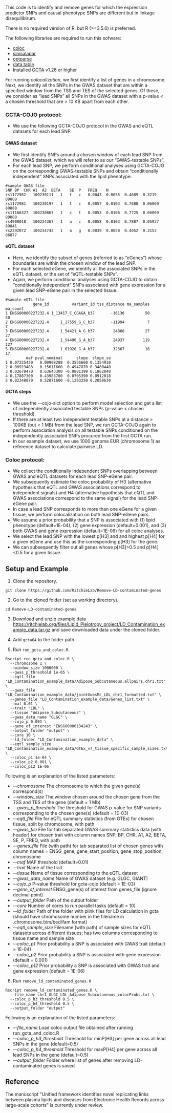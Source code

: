 This code is to identify and remove genes for which the expression predictor SNPs and causal phenotype SNPs are different but in linkage disequilibirum. 

There is no required version of R, but R (>=3.5.0) is preferred.

The following libraries are required to run this sofware:
* [coloc](https://cran.r-project.org/web/packages/coloc/index.html)
* [simsalapar](https://cran.r-project.org/web/packages/simsalapar/index.html)
* [optparse](https://www.rdocumentation.org/packages/optparse/versions/1.6.6)
* [data.table](https://cran.r-project.org/web/packages/data.table/data.table.pdf)
* Installed [GCTA](https://cnsgenomics.com/software/gcta/#Overview) v1.26 or higher

For running *colocalization*, we first identify a list of genes in a chromosome. 
Next, we identify all the SNPs in the GWAS dataset that are within a specified window from the TSS and TES of the selected genes. 
Of these, we consider as “lead SNPs” all SNPs in the GWAS dataset with a p-value < a chosen threshold that are > 10 KB apart from each other. 
### GCTA-COJO protocol: 
* We use the following GCTA-COJO protocol in the GWAS and eQTL datasets for each lead SNP. 
#### GWAS dataset 
* We first identify SNPs around a chosen window of each lead SNP from the GWAS dataset, which we will refer to as our “GWAS-testable SNPs”. 
* For each lead SNP, we perform conditional analyses using GCTA-COJO on the corresponding GWAS-testable SNPs and obtain “conditionally independent” SNPs associated with the lipid phenotype. 

```
#sample GWAS file
SNP	BP	CHR	A1	A2	BETA	SE	P	FREQ	N
rs1172982	100230111	1	t	c	0.0043	0.0055	0.4689	0.3219	89888
rs1172981	100230197	1	t	c	0.0057	0.0103	0.7688	0.06069	89888
rs11166327	100230867	1	c	t	0.0053	0.0106	0.7725	0.06069	89888
rs4908018	100234367	1	a	c	0.0058	0.0103	0.7887	0.05937	89841
rs2392072	100234743	1	a	g	0.0039	0.0058	0.4052	0.3153	86877
```
#### eQTL dataset
* Here, we identify the subset of genes (referred to as “eGenes”) whose boundaries are within the chosen window of the lead SNP. 
* For each selected eGene, we identify all the associated SNPs in the eQTL dataset, or the set of “eQTL-testable SNPs”. 
* Again, we perform conditional analyses using GCTA-COJO to obtain “conditionally independent” SNPs associated with gene expression for a given lead SNP-eGene pair in the selected tissue. 

```
#sample eQTL file
            gene_id          variant_id tss_distance ma_samples ma_count
1 ENSG00000227232.4 1_13417_C_CGAGA_b37       -16136         50       50
2 ENSG00000227232.4     1_17559_G_C_b37       -11994          7        7
3 ENSG00000227232.4     1_54421_A_G_b37        24868         27       27
4 ENSG00000227232.4     1_54490_G_A_b37        24937        119      127
5 ENSG00000227232.4     1_61920_G_A_b37        32367         16       17
         maf pval_nominal      slope  slope_se
1 0.07225430   0.00908288  0.3556660 0.1354910
2 0.00923483   0.15611600  0.4947870 0.3480440
3 0.03678470   0.63643300 -0.0881399 0.1862840
4 0.17887300   0.43983700  0.0705390 0.0912018
5 0.02348070   0.52871600 -0.1293250 0.2050630
```

#### GCTA steps
* We use the --cojo-slct option to perform model selection and get a list of independently associated testable SNPs (p-value < chosen threshold). 
* If there are at least two independent testable SNPs at a distance > 100KB (but < 1 MB) from the lead SNP, we run GCTA-COJO again to perform association analysis on all testable SNPs conditioned on the independently associated SNPs procured from the first GCTA run. 
* In our example dataset, we use 1000 genome EUR (chromosome 1) as reference dataset to calculate pairwise LD. 

### Coloc protocol:
* We collect the conditionally independent SNPs overlapping between GWAS and eQTL datasets for each lead SNP-eGene pair. 
* We subsequently estimate the coloc probability of H3 (alternative hypothesis that eQTL and GWAS associations correspond to independent signals) and H4 (alternative hypothesis that eQTL and GWAS associations correspond to the same signal) for the lead SNP-eGene pair. 
* In case a lead SNP corresponds to more than one eGene for a given tissue, we perform colocalization on both lead SNP-eGene pairs. 
* We assume a prior probability that a SNP is associated with (1) lipid phenotype (default=1E-04), (2) gene expression (default=0.001), and (3) both GWAS and gene expression (default=1E-06) for all coloc analyses. 
* We select the lead SNP with the lowest p[H3] and and highest p[H4] for a given eGene and use this as the corresponding p[H3] for the gene. 
* We can subsequently filter out all genes whose p[H3]>0.5 and p[H4]<0.5 for a given tissue. 


## Setup and Example

1. Clone the repository.
``` 
git clone https://github.com/RitchieLab/Remove-LD-contaminated-genes
```
2. Go to the cloned folder (set as working directory).
``` 
cd Remove-LD-contaminated-genes 
```
3. Download and unzip example data https://ritchielab.org/files/Lipid_Pleiotropy_project/LD_Contamination_example_data.tar.gz
and save downloaded data under the cloned folder.
4. Add ```gcta64``` to the folder path.

5. Run ```run_gcta_and_coloc.R```.
```
Rscript run_gcta_and_coloc.R \
  --chromosome 1 \
  --window_size 1000000 \
  --gwas_p_threshold 1e-05 \
  --eqtl_file "LD_Contamination_example_data/Adipose_Subcutaneous.allpairs.chr1.txt" \
  --gwas_file "LD_Contamination_example_data/jointGwasMc_LDL_chr1_formatted.txt" \
  --genes_file "LD_Contamination_example_data/Genes_list.txt" \
  --maf 0.01 \
  --trait "LDL" \
  --tissue "Adipose_Subcutaneous" \
  --gwas_data_name "GLGC" \
  --cojo_p 0.001 \
  --gene_of_interest "ENSG00000134243" \
  --output_folder "output" \
  --core 10 \
  --ld_folder "LD_Contamination_example_data" \
  --eqtl_sample_size "LD_Contamination_example_data/GTEx_v7_tissue_specific_sample_sizes.txt" \
  --coloc_p1 1e-04 \
  --coloc_p2 0.001 \
  --coloc_p12 1E-06 
```

Following is an explanation of the listed parameters:

  * --*chromosome* The chromosome to which the given gene(s) correspond(s) 
  * --*window_size* The window chosen around the chosen gene from the TSS and TES of the gene (default = 1 Mb) 
  * --*gwas_p_threshold* The threshold for GWAS p-value for SNP variants corresponding to the chosen gene(s) (default = 1E-03) 
  * --*eqtl_file* File for eQTL summary statistics (from GTEx) for chosen tissue, split by chromosome, with path 
  * --*gwas_file* File for tab separated GWAS summary statistics data (with header) for chosen trait with column names SNP, BP, CHR, A1, A2, BETA, SE, P, FREQ, with path 
  * --*genes_file* File (with path) for tab separated list of chosen genes with column names =  ENSG_gene, gene_start_position, gene_stop_position, chromosome
  * --*maf* MAF threshold (default=0.01) 
  * --*trait* Name of the trait 
  * --*tissue* Name of tissue corresponding to the eQTL dataset 
  * --*gwas_data_name* Name of GWAS dataset (e.g. GLGC, GIANT)
  * --*cojo_p* P-value threshold for gcta-cojo (default = 1E-03) 
  * --*gene_of_interest* ENSG_gene(s) of interest from genes_file (ignore decimal point)
  * --*output_folder* Path of the output folder
  * --*core* Number of cores to run parallel tasks (default = 10) 
  * --*ld_folder* Path of the folder with plink files for LD calculation in gcta (should have chromosome number in the filename in .chromosome.bim/bed/fam format)
  * --*eqtl_sample_size* Filename (with path) of sample sizes for eQTL datasets across different tissues; has two columns corresponding to tissue name and sample size
  * --*coloc_p1* Prior probability a SNP is associated with GWAS trait (default = 1E-04)
  * --*coloc_p2* Prior probability a SNP is associated with gene expression (default = 0.001) 
  * --*coloc_p12* Prior probability a SNP is associated with GWAS trait and gene expression (default = 1E-06)
  
6. Run ```remove_ld_contaminated_genes.R```
```
Rscript remove_ld_contaminated_genes.R \
  --file_name chr1_GLGC_LDL_Adipose_Subcutaneous_colocProbs.txt \
  --coloc_p_h3_threshold 0.5 \
  --coloc_p_h4_threshold 0.5 \
  --output_folder "output"
 ```
 
Following is an explanation of the listed parameters:

  * --*file_name* Load coloc output file obtained after running run_gcta_and_coloc.R
  * --*coloc_p_h3_threshold* Threshold for minP[H3] per gene across all lead SNPs in the gene (default=0.5)
  * --*coloc_p_h4_threshold* Threshold for maxP[H4] per gene across all lead SNPs in the gene (default=0.5)
  * --*output_folder* Folder where list of genes after removing LD-contaminated genes is saved
  
## Reference
The manuscript "Unified framework identifies novel replicating links between plasma lipids and diseases from Electronic Health Records across large-scale cohorts" is currently under review.
